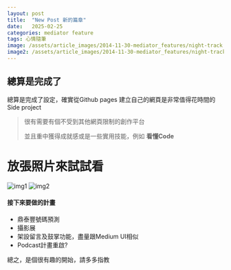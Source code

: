 ```yaml
---
layout: post
title:  "New Post 新的篇章"
date:   2025-02-25
categories: mediator feature
tags: 心情隨筆
image: /assets/article_images/2014-11-30-mediator_features/night-track.JPG
image2: /assets/article_images/2014-11-30-mediator_features/night-track-mobile.JPG
---
```

## 總算是完成了
總算是完成了設定，確實從Github pages 建立自己的網頁是非常值得花時間的Side project
> 很有需要有個不受到其他網頁限制的創作平台
>
> 並且重中獲得成就感或是一些實用技能，例如 **看懂Code**

# 放張照片來試試看
![img1](/assets/article_images/2014-11-30-mediator_features/night-track-mobile.JPG) 
![img2](/assets/images/screenshot2.jpg)


#### 接下來要做的計畫
- 鼎泰豐號碼預測
- 攝影展
- 架設留言及鼓掌功能，盡量跟Medium UI相似
- Podcast計畫重啟?


總之，是個很有趣的開始，請多多指教